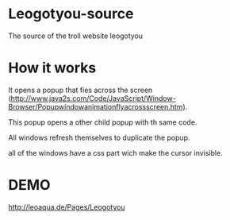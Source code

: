# Leogotyou-source
The source of the troll website leogotyou

# How it works
It opens a popup that fies across the screen (http://www.java2s.com/Code/JavaScript/Window-Browser/Popupwindowanimationflyacrossscreen.htm).

This popup opens a other child popup with th same code.

All windows refresh themselves to duplicate the popup.

all of the windows have a css part wich make the cursor invisible.

# DEMO
http://leoaqua.de/Pages/Leogotyou
